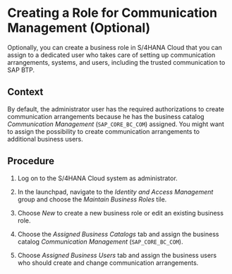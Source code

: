 <!-- loio45e1f2f26cf5430982c4393d7fe6853d -->

# Creating a Role for Communication Management \(Optional\)

Optionally, you can create a business role in S/4HANA Cloud that you can assign to a dedicated user who takes care of setting up communication arrangements, systems, and users, including the trusted communication to SAP BTP.



<a name="loio45e1f2f26cf5430982c4393d7fe6853d__context_cvx_z5r_r2b"/>

## Context

By default, the administrator user has the required authorizations to create communication arrangements because he has the business catalog *Communication Management* \(`SAP_CORE_BC_COM`\) assigned. You might want to assign the possibility to create communication arrangements to additional business users.



<a name="loio45e1f2f26cf5430982c4393d7fe6853d__steps_hpl_c5r_r2b"/>

## Procedure

1.  Log on to the S/4HANA Cloud system as administrator.

2.  In the launchpad, navigate to the *Identity and Access Management* group and choose the *Maintain Business Roles* tile.

3.  Choose *New* to create a new business role or edit an existing business role.

4.  Choose the *Assigned Business Catalogs* tab and assign the business catalog *Communication Management* \(`SAP_CORE_BC_COM`\).

5.  Choose *Assigned Business Users* tab and assign the business users who should create and change communication arrangements.


